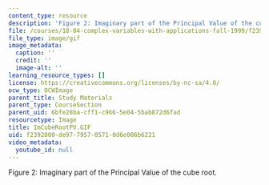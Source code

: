 ```yaml
---
content_type: resource
description: 'Figure 2: Imaginary part of the Principal Value of the cube root.'
file: /courses/18-04-complex-variables-with-applications-fall-1999/f2392800de97795705710d6e006b6221_ImCubeRootPV.GIF
file_type: image/gif
image_metadata:
  caption: ''
  credit: ''
  image-alt: ''
learning_resource_types: []
license: https://creativecommons.org/licenses/by-nc-sa/4.0/
ocw_type: OCWImage
parent_title: Study Materials
parent_type: CourseSection
parent_uid: 6bfe28ba-cff1-c966-5e04-5bab872d6fad
resourcetype: Image
title: ImCubeRootPV.GIF
uid: f2392800-de97-7957-0571-0d6e006b6221
video_metadata:
  youtube_id: null
---
```

Figure 2: Imaginary part of the Principal Value of the cube root.